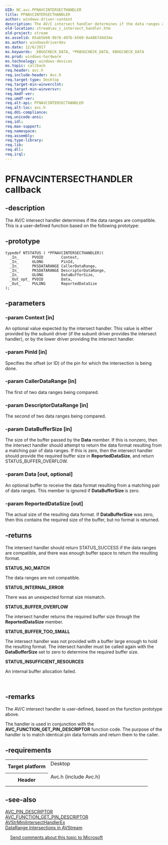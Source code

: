 ```yaml
---
UID: NC.avc.PFNAVCINTERSECTHANDLER
title: PFNAVCINTERSECTHANDLER
author: windows-driver-content
description: The AV/C intersect handler determines if the data ranges are compatible.
old-location: stream\av_c_intersect_handler.htm
old-project: stream
ms.assetid: 65ab5b68-9b76-497b-b560-9a4867d4d34e
ms.author: windowsdriverdev
ms.date: 12/6/2017
ms.keywords: _KBUGCHECK_DATA, *PKBUGCHECK_DATA, KBUGCHECK_DATA
ms.prod: windows-hardware
ms.technology: windows-devices
ms.topic: callback
req.header: avc.h
req.include-header: Avc.h
req.target-type: Desktop
req.target-min-winverclnt: 
req.target-min-winversvr: 
req.kmdf-ver: 
req.umdf-ver: 
req.alt-api: PFNAVCINTERSECTHANDLER
req.alt-loc: avc.h
req.ddi-compliance: 
req.unicode-ansi: 
req.idl: 
req.max-support: 
req.namespace: 
req.assembly: 
req.type-library: 
req.lib: 
req.dll: 
req.irql: 
---
```


# PFNAVCINTERSECTHANDLER callback



## -description
The AV/C intersect handler determines if the data ranges are compatible. This is a user-defined function based on the following prototype:


## -prototype

````
typedef NTSTATUS ( *PFNAVCINTERSECTHANDLER)(
  _In_      PVOID        Context,
  _In_      ULONG        PinId,
  _In_      PKSDATARANGE CallerDataRange,
  _In_      PKSDATARANGE DescriptorDataRange,
  _In_      ULONG        DataBufferSize,
  _Out_opt_ PVOID        Data,
  _Out_     PULONG       ReportedDataSize
);
````


## -parameters

### -param Context [in]

An optional value expected by the intersect handler. This value is either provided by the subunit driver (if the subunit driver provides the intersect handler), or by the lower driver providing the intersect handler.

### -param PinId [in]

Specifies the offset (or ID) of the pin for which the intersection is being done.

### -param CallerDataRange [in]

The first of two data ranges being compared.

### -param DescriptorDataRange [in]

The second of two data ranges being compared.

### -param DataBufferSize [in]

The size of the buffer passed by the <b>Data</b> member. If this is nonzero, then the intersect handler should attempt to return the data format resulting from a matching pair of data ranges. If this is zero, then the intersect handler should provide the required buffer size in <b>ReportedDataSize</b>, and return STATUS_BUFFER_OVERFLOW.

### -param Data [out, optional]

An optional buffer to receive the data format resulting from a matching pair of data ranges. This member is ignored if <b>DataBufferSize </b>is zero.

### -param ReportedDataSize [out]

The actual size of the resulting data format. If <b>DataBufferSize</b> was zero, then this contains the required size of the buffer, but no format is returned.

## -returns
The intersect handler should return STATUS_SUCCESS if the data ranges are compatible, and there was enough buffer space to return the resulting format.
<dl>
<dt><b>STATUS_NO_MATCH</b></dt>
</dl>The data ranges are not compatible.
<dl>
<dt><b>STATUS_INTERNAL_ERROR</b></dt>
</dl>There was an unexpected format size mismatch.
<dl>
<dt><b>STATUS_BUFFER_OVERFLOW</b></dt>
</dl>The intersect handler returns the required buffer size through the <b>ReportedDataSize</b> member.
<dl>
<dt><b>STATUS_BUFFER_TOO_SMALL</b></dt>
</dl>The intersect handler was not provided with a buffer large enough to hold the resulting format. The intersect handler must be called again with the <b>DataBufferSize</b> set to zero to determine the required buffer size.
<dl>
<dt><b>STATUS_INSUFFICIENT_RESOURCES</b></dt>
</dl>An internal buffer allocation failed.

 

## -remarks
The AV/C intersect handler is user-defined, based on the function prototype above.

The handler is used in conjunction with the <b>AVC_FUNCTION_GET_PIN_DESCRIPTOR</b> function code. The purpose of the handler  is to match identical pin data formats and return them to the caller.

## -requirements
<table>
<tr>
<th width="30%">
Target platform
</th>
<td width="70%">
<dl>
<dt>Desktop</dt>
</dl>
</td>
</tr>
<tr>
<th width="30%">
Header
</th>
<td width="70%">
<dl>
<dt>Avc.h (include Avc.h)</dt>
</dl>
</td>
</tr>
</table>

## -see-also
<dl>
<dt>
<a href="stream.avc_pin_descriptor">AVC_PIN_DESCRIPTOR</a>
</dt>
<dt>
<a href="https://msdn.microsoft.com/library/windows/hardware/ff554160">AVC_FUNCTION_GET_PIN_DESCRIPTOR</a>
</dt>
<dt>
<a href="stream.avstrminiintersecthandlerex">AVStrMiniIntersectHandlerEx</a>
</dt>
<dt>
<a href="https://msdn.microsoft.com/44281574-8258-47a3-857d-fd44bb949f17">DataRange Intersections in AVStream</a>
</dt>
</dl>
 
 
<a href="mailto:wsddocfb@microsoft.com?subject=Documentation%20feedback [stream\stream]:%20PFNAVCINTERSECTHANDLER function pointer%20 RELEASE:%20(12/6/2017)&amp;body=%0A%0APRIVACY STATEMENT%0A%0AWe use your feedback to improve the documentation. We don't use your email address for any other purpose, and we'll remove your email address from our system after the issue that you're reporting is fixed. While we're working to fix this issue, we might send you an email message to ask for more info. Later, we might also send you an email message to let you know that we've addressed your feedback.%0A%0AFor more info about Microsoft's privacy policy, see http://privacy.microsoft.com/en-us/default.aspx." title="Send comments about this topic to Microsoft">Send comments about this topic to Microsoft</a>

